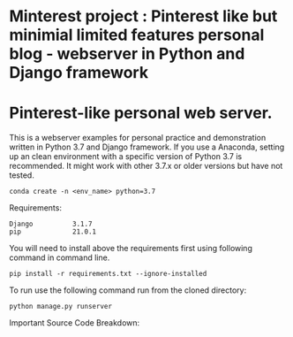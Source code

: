 # Minterest project : Pinterest like but minimial limited features personal blog - webserver in Python and Django framework
Pinterest-like personal web server.
=======

This is a webserver examples for personal practice and demonstration written in Python 3.7 and Django framework.
If you use a Anaconda, setting up an clean environment with a specific version of Python 3.7 is recommended. It might work with other 3.7.x or older versions but have not tested. 

```
conda create -n <env_name> python=3.7
```

Requirements:
```
Django          3.1.7
pip             21.0.1
```


You will need to install above the requirements first using following command in command line.

```
pip install -r requirements.txt --ignore-installed
```

To run use the following command run from the cloned directory:
```
python manage.py runserver

```

Important Source Code Breakdown:
```

```
